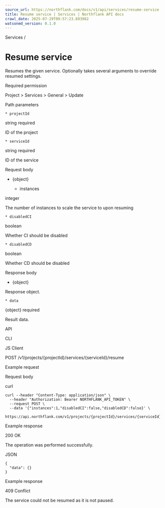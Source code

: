 ```yaml
---
source_url: https://northflank.com/docs/v1/api/services/resume-service
title: Resume service | Services | Northflank API docs
crawl_date: 2025-07-29T09:57:23.893982
watsonmd_version: 0.1.0
---
```


Services / 

# Resume service

Resumes the given service. Optionally takes several arguments to override resumed settings.

Required permission

Project > Services > General > Update

Path parameters

    * projectId

string required

ID of the project

    * serviceId

string required

ID of the service




Request body

  * {object}

    * instances

integer

The number of instances to scale the service to upon resuming

    * disabledCI

boolean

Whether CI should be disabled

    * disabledCD

boolean

Whether CD should be disabled




Response body

  * {object}

Response object.

    * data

{object} required

Result data.




API

CLI

JS Client

POST /v1/projects/{projectId}/services/{serviceId}/resume

Example request

Request body

curl
    
    
    curl --header "Content-Type: application/json" \
      --header "Authorization: Bearer NORTHFLANK_API_TOKEN" \
      --request POST \
      --data '{"instances":1,"disabledCI":false,"disabledCD":false}' \
      https://api.northflank.com/v1/projects/{projectId}/services/{serviceId}/resume

Example response

200 OK

The operation was performed successfully.

JSON
    
    
    {
      "data": {}
    }

Example response

409 Conflict

The service could not be resumed as it is not paused.
